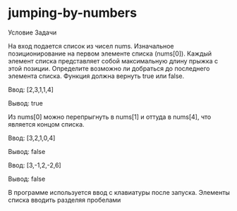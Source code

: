 # jumping-by-numbers

Условие Задачи

На вход подается список из чисел nums. Изначальное позиционирование на первом элементе списка (nums[0]). Каждый элемент списка представляет собой максимальную длину прыжка с этой позиции. Определите возможно ли добраться до последнего элемента списка. Функция должна вернуть true или false.

Ввод: [2,3,1,1,4]

Вывод: true

Из nums[0] можно перепрыгнуть в nums[1] и оттуда в nums[4], что является концом списка.

Ввод: [3,2,1,0,4]

Вывод: false

Ввод: [3,-1,2,-2,6]

Вывод: false

В программе используется ввод с клавиатуры после запуска. Элементы списка вводить разделяя пробелами
